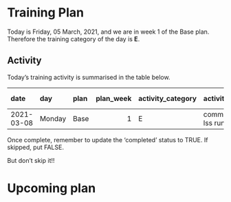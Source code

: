 Training Plan
================

Today is Friday, 05 March, 2021, and we are in week 1 of the Base plan.
Therefore the training category of the day is **E**.

## Activity

Today’s training activity is summarised in the table below.

| date       | day    | plan | plan\_week | activity\_category | activity        | intensity-weight | sets | reps | completed |
| :--------- | :----- | :--- | ---------: | :----------------- | :-------------- | :--------------- | ---: | ---: | :-------- |
| 2021-03-08 | Monday | Base |          1 | E                  | commute lss run | NA               |    1 |  120 | NA        |

Once complete, remember to update the ‘completed’ status to TRUE. If
skipped, put FALSE.

But don’t skip it\!\!

# Upcoming plan
